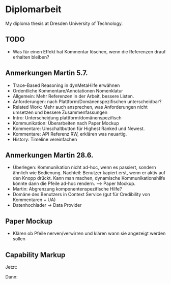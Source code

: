 # Diplomarbeit

My diploma thesis at Dresden University of Technology.

## TODO

* Was für einen Effekt hat Kommentar löschen, wenn die Referenzen drauf erhalten bleiben?

## Anmerkungen Martin 5.7.

* Trace-Based Reasoning in dynMetaHilfe erwähnen
* Ordentliche Kommentare/Annotationen Nomenklatur
* Allgemein: Mehr Referenzen in der Arbeit, bessere Listen.
* Anforderungen: nach Plattform/Domänenspezifischen unterscheidbar?
* Related Work: Mehr auch ansprechen, was Anforderungen nicht umsetzen und bessere Zusammenfassungen
* Intro: Unterscheidung plattform/domänenspezifisch
* Kommunikation: Überarbeiten nach Paper Mockup
* Kommentare: Umschaltbutton für Highest Ranked und Newest.
* Kommentare: API Referenz RW, erklären was neuartig.
* History: Timeline vereinfachen

## Anmerkungen Martin 28.6.

* Überlegen: Kommunikation nicht ad-hoc, wenn es passiert, sondern ähnlich wie Bedienung. Nachteil: Benutzer kapiert erst, wenn er aktiv auf den Knopp drückt. Kann man machen, dynamische Kommunikationshilfe könnte dann die Pfeile ad-hoc rendern. --> Paper Mockup.
* Martin: Abgrenzung komponentenspezifische Hilfe?
* Domäne des Benutzers in Context Service (gut für Credibility von Kommentaren + UA)
* Datenhochlader -> Data Provider

## Paper Mockup

* Klären ob Pfeile nerven/verwirren und klären wann sie angezeigt werden sollen

## Capability Markup

Jetzt:

<capability id="search" activity="ua:search" entity="trvl:location"/>

Dann:

<!-- aktion -->
<capability id="search" activity="ua:search" entity="trvl:location" operations="searchOps" wait="5s" />

<!-- äquivalente operationen -->
<operations id="searchOps" testData="new york" relatedConcept="dbpedia:Search">
	<operation id="clickSearch" css="button.search" viso="a:click" />
	<operation id="typeSearch" css="button.search" viso="a:type" which="space" />
	<sequentialOperation id="menuSearch">
		<operation id="clickMenu" css="div.menu" viso="a:click" />
		<operation id="clickMenuSearch" css="div.menu > div.search" viso="a:click" />
	</sequentialOperation>
	<parallelOperation id="blublu" css=".vis">
		<operation id="pressStrg" viso="a:type" which="strg" />
		<operation id="pressA" viso="a:type" which="a"
	</parallelOperation>
</operations>